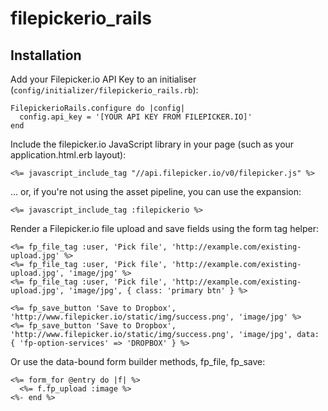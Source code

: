 filepickerio_rails
==================

Installation
------------

Add your Filepicker.io API Key to an initialiser (`config/initializer/filepickerio_rails.rb`):

    FilepickerioRails.configure do |config|
      config.api_key = '[YOUR API KEY FROM FILEPICKER.IO]'
    end

Include the filepicker.io JavaScript library in your page (such as your application.html.erb layout):

    <%= javascript_include_tag "//api.filepicker.io/v0/filepicker.js" %>

... or, if you're not using the asset pipeline, you can use the expansion:

    <%= javascript_include_tag :filepickerio %>

Render a Filepicker.io file upload and save fields using the form tag helper:

    <%= fp_file_tag :user, 'Pick file', 'http://example.com/existing-upload.jpg' %>
    <%= fp_file_tag :user, 'Pick file', 'http://example.com/existing-upload.jpg', 'image/jpg' %>
    <%= fp_file_tag :user, 'Pick file', 'http://example.com/existing-upload.jpg', 'image/jpg', { class: 'primary btn' } %>

    <%= fp_save_button 'Save to Dropbox', 'http://www.filepicker.io/static/img/success.png', 'image/jpg' %>
    <%= fp_save_button 'Save to Dropbox', 'http://www.filepicker.io/static/img/success.png', 'image/jpg', data: { 'fp-option-services' => 'DROPBOX' } %>

Or use the data-bound form builder methods, fp_file, fp_save:

    <%= form_for @entry do |f| %>
      <%= f.fp_upload :image %>
    <%- end %>